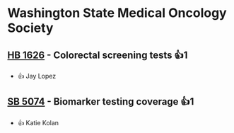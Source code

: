 # Washington State Medical Oncology Society

## [HB 1626](/bill/2023-24/hb/1626/) - Colorectal screening tests 👍1  
* 👍 Jay Lopez

## [SB 5074](/bill/2023-24/sb/5074/) - Biomarker testing coverage 👍1  
* 👍 Katie Kolan